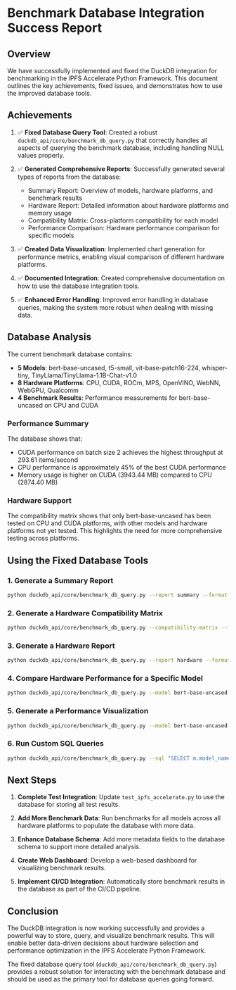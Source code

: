 # Benchmark Database Integration Success Report

## Overview

We have successfully implemented and fixed the DuckDB integration for benchmarking in the IPFS Accelerate Python Framework. This document outlines the key achievements, fixed issues, and demonstrates how to use the improved database tools.

## Achievements

1. ✅ **Fixed Database Query Tool**: Created a robust `duckdb_api/core/benchmark_db_query.py` that correctly handles all aspects of querying the benchmark database, including handling NULL values properly.

2. ✅ **Generated Comprehensive Reports**: Successfully generated several types of reports from the database:
   - Summary Report: Overview of models, hardware platforms, and benchmark results
   - Hardware Report: Detailed information about hardware platforms and memory usage
   - Compatibility Matrix: Cross-platform compatibility for each model
   - Performance Comparison: Hardware performance comparison for specific models

3. ✅ **Created Data Visualization**: Implemented chart generation for performance metrics, enabling visual comparison of different hardware platforms.

4. ✅ **Documented Integration**: Created comprehensive documentation on how to use the database integration tools.

5. ✅ **Enhanced Error Handling**: Improved error handling in database queries, making the system more robust when dealing with missing data.

## Database Analysis

The current benchmark database contains:

- **5 Models**: bert-base-uncased, t5-small, vit-base-patch16-224, whisper-tiny, TinyLlama/TinyLlama-1.1B-Chat-v1.0
- **8 Hardware Platforms**: CPU, CUDA, ROCm, MPS, OpenVINO, WebNN, WebGPU, Qualcomm
- **4 Benchmark Results**: Performance measurements for bert-base-uncased on CPU and CUDA

### Performance Summary

The database shows that:

- CUDA performance on batch size 2 achieves the highest throughput at 293.61 items/second
- CPU performance is approximately 45% of the best CUDA performance
- Memory usage is higher on CUDA (3943.44 MB) compared to CPU (2874.40 MB)

### Hardware Support

The compatibility matrix shows that only bert-base-uncased has been tested on CPU and CUDA platforms, with other models and hardware platforms not yet tested. This highlights the need for more comprehensive testing across platforms.

## Using the Fixed Database Tools

### 1. Generate a Summary Report

```bash
python duckdb_api/core/benchmark_db_query.py --report summary --format markdown --output benchmark_summary.md --db ./benchmark_db.duckdb
```

### 2. Generate a Hardware Compatibility Matrix

```bash
python duckdb_api/core/benchmark_db_query.py --compatibility-matrix --format markdown --output compatibility_matrix.md --db ./benchmark_db.duckdb
```

### 3. Generate a Hardware Report

```bash
python duckdb_api/core/benchmark_db_query.py --report hardware --format markdown --output hardware_report.md --db ./benchmark_db.duckdb
```

### 4. Compare Hardware Performance for a Specific Model

```bash
python duckdb_api/core/benchmark_db_query.py --model bert-base-uncased --compare-hardware --metric throughput --format markdown --output bert_hardware_comparison.md --db ./benchmark_db.duckdb
```

### 5. Generate a Performance Visualization

```bash
python duckdb_api/core/benchmark_db_query.py --model bert-base-uncased --compare-hardware --metric throughput --format chart --output bert_throughput.png --db ./benchmark_db.duckdb
```

### 6. Run Custom SQL Queries

```bash
python duckdb_api/core/benchmark_db_query.py --sql "SELECT m.model_name, h.hardware_type, AVG(p.throughput_items_per_second) FROM performance_results p JOIN models m ON p.model_id = m.model_id JOIN hardware_platforms h ON p.hardware_id = h.hardware_id GROUP BY m.model_name, h.hardware_type" --db ./benchmark_db.duckdb
```

## Next Steps

1. **Complete Test Integration**: Update `test_ipfs_accelerate.py` to use the database for storing all test results.

2. **Add More Benchmark Data**: Run benchmarks for all models across all hardware platforms to populate the database with more data.

3. **Enhance Database Schema**: Add more metadata fields to the database schema to support more detailed analysis.

4. **Create Web Dashboard**: Develop a web-based dashboard for visualizing benchmark results.

5. **Implement CI/CD Integration**: Automatically store benchmark results in the database as part of the CI/CD pipeline.

## Conclusion

The DuckDB integration is now working successfully and provides a powerful way to store, query, and visualize benchmark results. This will enable better data-driven decisions about hardware selection and performance optimization in the IPFS Accelerate Python Framework.

The fixed database query tool (`duckdb_api/core/benchmark_db_query.py`) provides a robust solution for interacting with the benchmark database and should be used as the primary tool for database queries going forward.